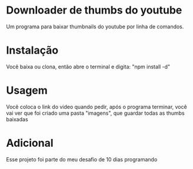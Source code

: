# Downloader de thumbs do youtube

Um programa para baixar thumbnails do youtube por linha de comandos.

# Instalação

Você baixa ou clona, então abre o terminal e digita: "npm install -d"

# Usagem

Você coloca o link do video quando pedir, após o programa terminar, você vai ver que foi criado uma pasta "imagens", que guardar todas as thumbs baixadas

# Adicional

Esse projeto foi parte do meu desafio de 10 dias programando
